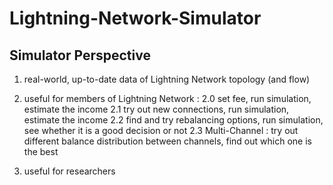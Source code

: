 # Lightning-Network-Simulator

## Simulator Perspective

1. real-world, up-to-date data of Lightning Network topology (and flow)

2. useful for members of Lightning Network :
		2.0 set fee, run simulation, estimate the income
		2.1 try out new connections, run simulation, estimate the income
		2.2 find and try rebalancing options, run simulation, see whether it is a good decision or not
		2.3 Multi-Channel : try out different balance distribution between channels, find out which one is the best

3. useful for researchers
